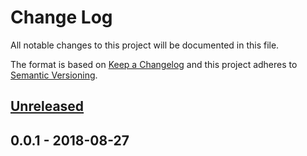 # Change Log


All notable changes to this project will be documented in this file.

The format is based on [Keep a Changelog](http://keepachangelog.com/en/1.0.0/)
and this project adheres to [Semantic Versioning](http://semver.org/spec/v2.0.0.html).


## [Unreleased]

## 0.0.1 - 2018-08-27

[Unreleased]: https://github.com/goph/licensed/compare/v0.0.1...HEAD
